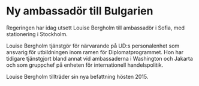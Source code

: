 # Ny ambassadör till Bulgarien

Regeringen har idag utsett Louise Bergholm till ambassadör i Sofia, med stationering i Stockholm.


Louise Bergholm tjänstgör för närvarande på UD:s personalenhet som ansvarig för utbildningen inom ramen för Diplomatprogrammet. Hon har tidigare tjänstgjort bland annat vid ambassaderna i Washington och Jakarta och som gruppchef på enheten för internationell handelspolitik.

Louise Bergholm tillträder sin nya befattning hösten 2015\.
